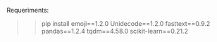 Requeriments:
>> pip install emoji==1.2.0 Unidecode==1.2.0 fasttext==0.9.2 pandas==1.2.4 tqdm==4.58.0 scikit-learn==0.21.2  


